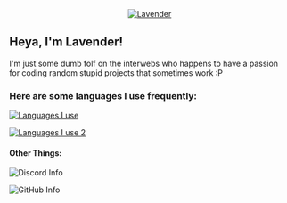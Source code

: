 <div align="center">
    <a href="serenitylavender.xyz"><img src="https://i.imgur.com/3NzS2ML.png" alt="Lavender" /></a>
</div>

## Heya, I'm Lavender!

I'm just some dumb folf on the interwebs who happens to have a passion for coding random stupid projects that sometimes work :P

### Here are some languages I use frequently:

[![Languages I use](https://skillicons.dev/icons?i=js,ts,html,css,scss,nodejs,react)](https://skillicons.dev)

[![Languages I use 2](https://skillicons.dev/icons?i=nextjs,cs,cpp,git)](https://skillicons.dev)


#### Other Things:

![Discord Info](https://lanyard.kyrie25.me/api/988801425196867644?borderRadius=30px)

![GitHub Info](https://github-readme-stats.vercel.app/api?username=lavenderleaff&bg_color=45,fdbeff,adf3fd&title_color=b35dbc&text_color=353535&icon_color=8c4594&border_radius=15&show_icons=true&count_private=true&hide_border=true&line_height=20)


